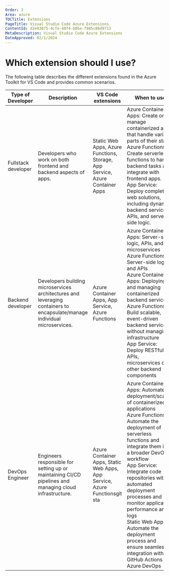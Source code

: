 ```yaml
---
Order: 2
Area: azure
TOCTitle: Extensions
PageTitle: Visual Studio Code Azure Extensions
ContentId: d2e93075-4cfe-48f4-b05e-f985c86d9713
MetaDescription: Visual Studio Code Azure Extensions
DateApproved: 02/1/2024
---
```

# Which extension should I use?

The following table describes the different extensions found in the Azure Toolkit for VS Code and provides common scenarios.

|Type of Developer|Description|VS Code extensions|When to use|
|----------------------|---------------------|-------------|-------------|
|Fullstack developer|Developers who work on both frontend and backend aspects of apps.|Static Web Apps, Azure Functions, Storage, App Service, Azure Container Apps|Azure Container Apps: Create or manage containerized apps that handle various parts of their stack.</br> Azure Functions: Create serverless functions to handle backend tasks and integrate with frontend apps.</br> App Service: Deploy complete web solutions, including dynamic backend services, APIs, and server-side logic.|
|Backend developer|Developers building microservices architectures and leveraging containers to encapsulate/manage individual microservices.|Azure Container Apps, App Service, Azure Functions|Azure Container Apps: Server-side logic, APIs, and microservices</br>Azure Functions: Server-side logic and APIs</br> Azure Container Apps: Deploying and managing containerized backend services</br> Azure Functions: Build scalable, event-driven backend services without managing infrastructure</br> App Service: Deploy RESTful APIs, microservices or other backend components|
|DevOps Engineer|Engineers responsible for setting up or maintaining CI/CD pipelines and managing cloud infrastructure.| Azure Container Apps, Static Web Apps, App Service, Azure Functionsgit sta|Azure Container Apps: Automate the deployment/scaling of containerized applications</br> Azure Functions: Automate the deployment of serverless functions and integrate them into a broader DevOps workflow</br> App Service: Integrate code repositories with automated deployment processes and monitor application performance and logs</br> Static Web Apps: Automate the deployment process and ensure seamless integration with GitHub Actions or Azure DevOps|